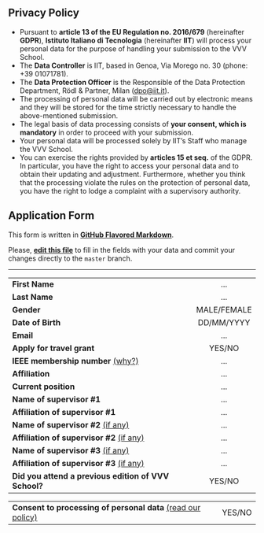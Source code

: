 ## Privacy Policy

- Pursuant to **article 13 of the EU Regulation no. 2016/679** (hereinafter **GDPR**), **Istituto Italiano di Tecnologia** (hereinafter **IIT**) will process your personal data for the purpose of handling your submission to the VVV School.
- The **Data Controller** is IIT, based in Genoa, Via Morego no. 30 (phone: +39 01071781).
- The **Data Protection Officer** is the Responsible of the Data Protection Department, Rödl & Partner, Milan ([dpo@iit.it](mailto:dpo@iit.it)).
- The processing of personal data will be carried out by electronic means and they will be stored for the time strictly necessary to handle the above-mentioned submission.
- The legal basis of data processing consists of **your consent, which is mandatory** in order to proceed with your submission.
- Your personal data will be processed solely by IIT’s Staff who manage the VVV School.
- You can exercise the rights provided by **articles 15 et seq.** of the GDPR. In particular, you have the right to access your personal data and to obtain their updating and adjustment. Furthermore, whether you think that the processing violate the rules on the protection of personal data, you have the right to lodge a complaint with a supervisory authority.

## Application Form
This form is written in [**GitHub Flavored Markdown**](https://guides.github.com/features/mastering-markdown).

Please, [**edit this file**](../../edit/master/application-form.md) to fill in the fields with your data and commit your changes directly to the `master` branch.

---

| | |
| :--- | :---: |
| **First Name**                                                                       | ... |
| **Last Name**                                                                        | ... |
| **Gender**                                                                           | MALE/FEMALE |
| **Date of Birth**                                                                    | DD/MM/YYYY |
| **Email**                                                                            | ... |
| **Apply for travel grant**                                                           | YES/NO |
| **IEEE membership number** [(why?)](./misc/filling-notes.md#ieee-membership)         | ... |
| **Affiliation**                                                                      | ... |
| **Current position**                                                                 | ... |
| **Name of supervisor #1**                                                            | ... |
| **Affiliation of supervisor #1**                                                     | ... |
| **Name of supervisor #2** [(if any)](./misc/filling-notes.md#supervisors)            | ... |
| **Affiliation of supervisor #2** [(if any)](./misc/filling-notes.md#supervisors)     | ... |
| **Name of supervisor #3** [(if any)](./misc/filling-notes.md#supervisors)            | ... |
| **Affiliation of supervisor #3** [(if any)](./misc/filling-notes.md#supervisors)     | ... |
| **Did you attend a previous edition of VVV School?**                                 | YES/NO |

| | |
| :--- | :---: |
| **Consent to processing of personal data** [(read our policy)](#privacy-policy)      | YES/NO |

